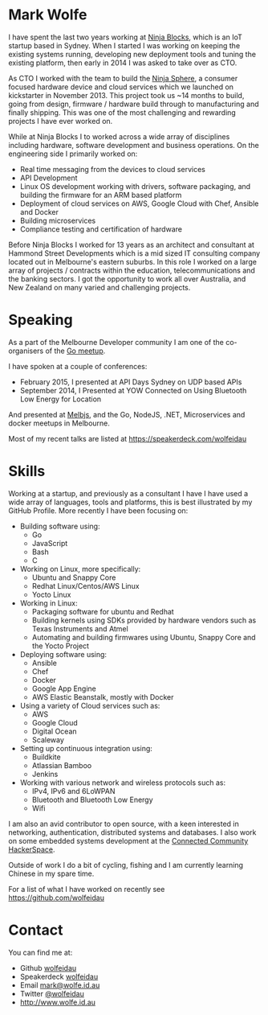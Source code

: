 # Mark Wolfe

I have spent the last two years working at [Ninja Blocks](https://ninjablocks.com/), which is an IoT startup based in Sydney. When I started I was working on keeping the existing systems running, developing new deployment tools and tuning the existing platform, then early in 2014 I was asked to take over as CTO.

As CTO I worked with the team to build the [Ninja Sphere](https://www.kickstarter.com/projects/ninja/ninja-sphere-next-generation-control-of-your-envir), a consumer focused hardware device and cloud services which we launched on kickstarter in November 2013. This project took us ~14 months to build, going from design, firmware / hardware build through to manufacturing and finally shipping. This was one of the most challenging and rewarding projects I have ever worked on.

While at Ninja Blocks I to worked across a wide array of disciplines including hardware, software development and business operations. On the engineering side I primarily worked on:

* Real time messaging from the devices to cloud services
* API Development
* Linux OS development working with drivers, software packaging, and building the firmware for an ARM based platform
* Deployment of cloud services on AWS, Google Cloud with Chef, Ansible and Docker
* Building microservices
* Compliance testing and certification of hardware

Before Ninja Blocks I worked for 13 years as an architect and consultant at Hammond Street Developments which is a mid sized IT consulting company located out in Melbourne's eastern suburbs. In this role I worked on a large array of projects / contracts within the education, telecommunications and the banking sectors. I got the opportunity to work all over Australia, and New Zealand on many varied and challenging projects.

# Speaking

As a part of the Melbourne Developer community I am one of the co-organisers of the [Go meetup](http://www.meetup.com/golang-mel/).

I have spoken at a couple of conferences:

* February 2015, I presented at API Days Sydney on UDP based APIs
* September 2014, I Presented at YOW Connected on Using Bluetooth Low Energy for Location

And presented at [Melbjs](http://melbjs.com/), and the Go, NodeJS, .NET, Microservices and docker meetups in Melbourne.

Most of my recent talks are listed at https://speakerdeck.com/wolfeidau

# Skills

Working at a startup, and previously as a consultant I have I have used a wide array of languages, tools and platforms, this is best illustrated by my GitHub Profile. More recently I have been focusing on:

* Building software using:
  * Go
  * JavaScript
  * Bash
  * C
* Working on Linux, more specifically:
  * Ubuntu and Snappy Core
  * Redhat Linux/Centos/AWS Linux
  * Yocto Linux
* Working in Linux:
  * Packaging software for ubuntu and Redhat
  * Building kernels using SDKs provided by hardware vendors such as Texas Instruments and Atmel
  * Automating and building firmwares using Ubuntu, Snappy Core and the Yocto Project
* Deploying software using:
  * Ansible
  * Chef
  * Docker
  * Google App Engine
  * AWS Elastic Beanstalk, mostly with Docker
* Using a variety of Cloud services such as:
  * AWS
  * Google Cloud
  * Digital Ocean
  * Scaleway
* Setting up continuous integration using:
  * Buildkite
  * Atlassian Bamboo
  * Jenkins
* Working with various network and wireless protocols such as:
  * IPv4, IPv6 and 6LoWPAN
  * Bluetooth and Bluetooth Low Energy
  * Wifi

I am also an avid contributor to open source, with a keen interested in networking, authentication, distributed systems and databases. I also work on some embedded systems development at the [Connected Community HackerSpace](http://www.hackmelbourne.org/).

Outside of work I do a bit of cycling, fishing and I am currently learning Chinese in my spare time.

For a list of what I have worked on recently see https://github.com/wolfeidau

# Contact

You can find me at:

* Github [wolfeidau](https://github.com/wolfeidau)
* Speakerdeck [wolfeidau](https://speakerdeck.com/wolfeidau)
* Email [mark@wolfe.id.au](mailto:mark@wolfe.id.au)
* Twitter [@wolfeidau](https://twitter.com/wolfeidau)
* http://www.wolfe.id.au
